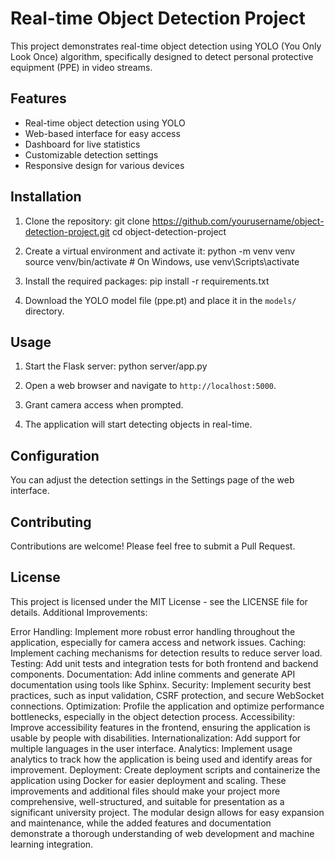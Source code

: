 # Real-time Object Detection Project

This project demonstrates real-time object detection using YOLO (You Only Look Once) algorithm, specifically designed to detect personal protective equipment (PPE) in video streams.

## Features

- Real-time object detection using YOLO
- Web-based interface for easy access
- Dashboard for live statistics
- Customizable detection settings
- Responsive design for various devices

## Installation

1. Clone the repository:
git clone https://github.com/yourusername/object-detection-project.git
cd object-detection-project

2. Create a virtual environment and activate it:
python -m venv venv
source venv/bin/activate # On Windows, use venv\Scripts\activate

3. Install the required packages:
pip install -r requirements.txt

4. Download the YOLO model file (ppe.pt) and place it in the `models/` directory.

## Usage

1. Start the Flask server:
python server/app.py

2. Open a web browser and navigate to `http://localhost:5000`.

3. Grant camera access when prompted.

4. The application will start detecting objects in real-time.

## Configuration

You can adjust the detection settings in the Settings page of the web interface.

## Contributing

Contributions are welcome! Please feel free to submit a Pull Request.

## License

This project is licensed under the MIT License - see the LICENSE file for details.
Additional Improvements:

Error Handling: Implement more robust error handling throughout the application, especially for camera access and network issues.
Caching: Implement caching mechanisms for detection results to reduce server load.
Testing: Add unit tests and integration tests for both frontend and backend components.
Documentation: Add inline comments and generate API documentation using tools like Sphinx.
Security: Implement security best practices, such as input validation, CSRF protection, and secure WebSocket connections.
Optimization: Profile the application and optimize performance bottlenecks, especially in the object detection process.
Accessibility: Improve accessibility features in the frontend, ensuring the application is usable by people with disabilities.
Internationalization: Add support for multiple languages in the user interface.
Analytics: Implement usage analytics to track how the application is being used and identify areas for improvement.
Deployment: Create deployment scripts and containerize the application using Docker for easier deployment and scaling.
These improvements and additional files should make your project more comprehensive, well-structured, and suitable for presentation as a significant university project. The modular design allows for easy expansion and maintenance, while the added features and documentation demonstrate a thorough understanding of web development and machine learning integration.